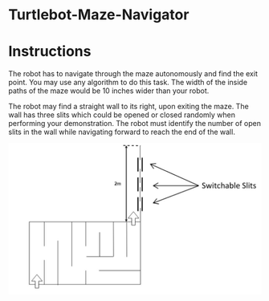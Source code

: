 # Turtlebot-Maze-Navigator

# Instructions

The robot has to navigate through the maze autonomously and find the exit point. You may use any
algorithm to do this task. The width of the inside paths of the maze would be 10 inches wider than
your robot. 

The robot may find a straight wall to its right, upon exiting the maze. The wall has three slits which
could be opened or closed randomly when performing your demonstration. The robot must identify
the number of open slits in the wall while navigating forward to reach the end of the wall.

![Maze](https://raw.githubusercontent.com/dsjiffry/Turtlebot-Maze-Navigator/main/maze.jpg?token=AJIMP7WSVIULKHWOR7JVHTLAQOZ2Y)
